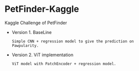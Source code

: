 # PetFinder-Kaggle
Kaggle Challenge of PetFinder

* Version 1. BaseLine

      Simple CNN + regression model to give the prediction on Pawpularity.

- Version 2. ViT implementation
       
      ViT model with PatchEncoder + regression model.
